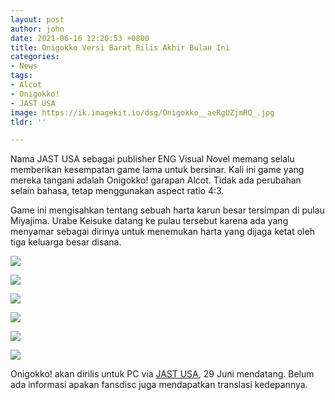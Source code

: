 ```yaml
---
layout: post
author: john
date: 2021-06-16 12:20:53 +0800
title: Onigokko Versi Barat Rilis Akhir Bulan Ini
categories:
- News
tags:
- Alcot
- Onigokko!
- JAST USA
image: https://ik.imagekit.io/dsg/Onigokko__aeRgUZjmRQ_.jpg
tldr: ''

---
```

Nama JAST USA sebagai publisher ENG Visual Novel memang selalu memberikan kesempatan game lama untuk bersinar. Kali ini game yang mereka tangani adalah Onigokko! garapan Alcot. Tidak ada perubahan selain bahasa, tetap menggunakan aspect ratio 4:3.

Game ini mengisahkan tentang sebuah harta karun besar tersimpan di pulau Miyajima. Urabe Keisuke datang ke pulau tersebut karena ada yang menyamar sebagai dirinya untuk menemukan harta yang dijaga ketat oleh tiga keluarga besar disana.

![](https://ik.imagekit.io/dsg/Onigokko_preview_ss-1_4o6fNLNg3.jpg)

![](https://ik.imagekit.io/dsg/Onigokko_preview_ss-2_luH0SNP0XZa.jpg)

![](https://ik.imagekit.io/dsg/Onigokko_preview_ss-3_n_5Z7lCIn.jpg)

![](https://ik.imagekit.io/dsg/Onigokko_preview_ss-4_jNUDURUDMR6.jpg)

![](https://ik.imagekit.io/dsg/Onigokko_preview_ss-5_dh7mygNMG5y.jpg)

![](https://ik.imagekit.io/dsg/Onigokko_preview_ss-6_otooqK5Yrhk.jpg)

Onigokko! akan dirilis untuk PC via [JAST USA](https://jastusa.com/), 29 Juni mendatang. Belum ada informasi apakan fansdisc juga mendapatkan translasi kedepannya.